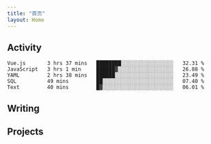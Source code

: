 ```yaml
---
title: "首页"
layout: Home
---
```


## Activity
<!--START_SECTION:waka-->
```text
Vue.js       3 hrs 37 mins   ████████░░░░░░░░░░░░░░░░░   32.31 % 
JavaScript   3 hrs 1 min     ██████▓░░░░░░░░░░░░░░░░░░   26.88 % 
YAML         2 hrs 38 mins   ██████░░░░░░░░░░░░░░░░░░░   23.49 % 
SQL          49 mins         ██░░░░░░░░░░░░░░░░░░░░░░░   07.40 % 
Text         40 mins         █▓░░░░░░░░░░░░░░░░░░░░░░░   06.01 % 
```
<!--END_SECTION:waka-->

## Writing
<PindedPosts />

## Projects
<Projects />
